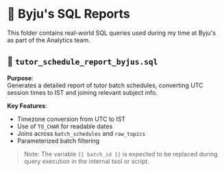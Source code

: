 # 🏢 Byju's SQL Reports

This folder contains real-world SQL queries used during my time at Byju's as part of the Analytics team.

## 📄 `tutor_schedule_report_byjus.sql`

**Purpose**:  
Generates a detailed report of tutor batch schedules, converting UTC session times to IST and joining relevant subject info.

**Key Features**:
- Timezone conversion from UTC to IST
- Use of `TO_CHAR` for readable dates
- Joins across `batch_schedules` and `raw_topics`
- Parameterized batch filtering

> Note: The variable `{{ batch_id }}` is expected to be replaced during query execution in the internal tool or script.

